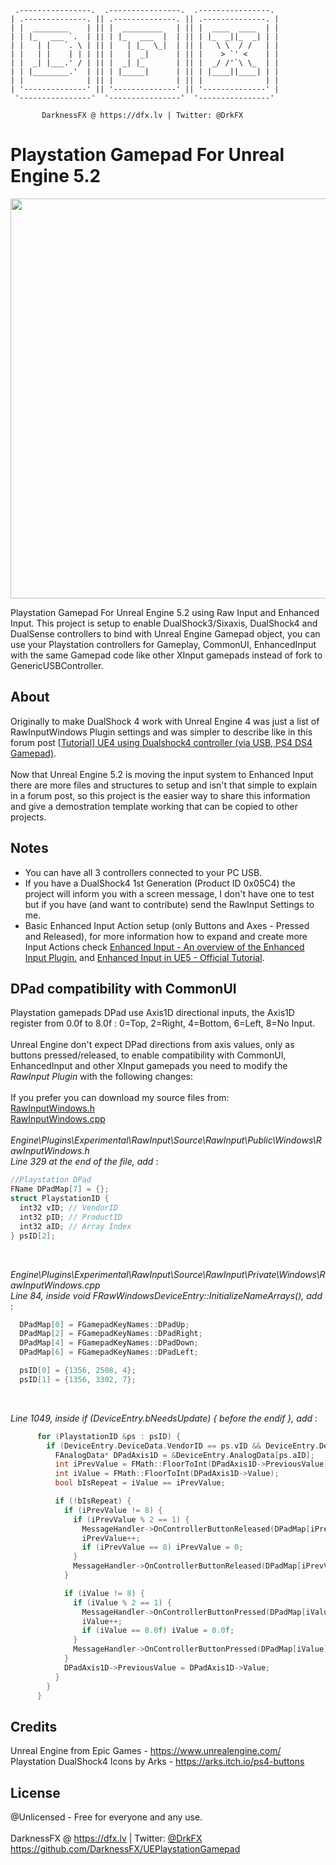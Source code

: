      .----------------.  .----------------.  .----------------. 
    | .--------------. || .--------------. || .--------------. |
    | |  ________    | || |  _________   | || |  ____  ____  | |
    | | |_   ___ `.  | || | |_   ___  |  | || | |_  _||_  _| | |
    | |   | |   `. \ | || |   | |_  \_|  | || |   \ \  / /   | |
    | |   | |    | | | || |   |  _|      | || |    > `' <    | |
    | |  _| |___.' / | || |  _| |_       | || |  _/ /'`\ \_  | |
    | | |________.'  | || | |_____|      | || | |____||____| | |
    | |              | || |              | || |              | |
    | '--------------' || '--------------' || '--------------' |
     '----------------'  '----------------'  '----------------' 

           DarknessFX @ https://dfx.lv | Twitter: @DrkFX

# Playstation Gamepad For Unreal Engine 5.2

<img src="https://repository-images.githubusercontent.com/591609859/7d082190-0d09-44dd-9c24-2451a1da4dc7" width="640px" /> <br/>

Playstation Gamepad For Unreal Engine 5.2 using Raw Input and Enhanced Input. This project is setup to enable DualShock3/Sixaxis, DualShock4 and DualSense controllers to bind with Unreal Engine Gamepad object, you can use your Playstation controllers for Gameplay, CommonUI, EnhancedInput with the same Gamepad code like other XInput gamepads instead of fork to GenericUSBController.<br/>

## About

Originally to make DualShock 4 work with Unreal Engine 4 was just a list of RawInputWindows Plugin settings and was simpler to describe like in this forum post <a href="https://forums.unrealengine.com/t/tutorial-ue4-using-dualshock4-controller-via-usb-ps4-ds4-gamepad/133314" target="_blank">[Tutorial] UE4 using Dualshock4 controller (via USB, PS4 DS4 Gamepad)</a>. <br/><br/>
Now that Unreal Engine 5.2 is moving the input system to Enhanced Input there are more files and structures to setup and isn't that simple to explain in a forum post, so this project is the easier way to share this information and give a demostration template working that can be copied to other projects. <br/>

## Notes

- You can have all 3 controllers connected to your PC USB.
- If you have a DualShock4 1st Generation (Product ID 0x05C4) the project will inform you with a screen message, I don't have one to test but if you have (and want to contribute) send the RawInput Settings to me.
- Basic Enhanced Input Action setup (only Buttons and Axes - Pressed and Released), for more information how to expand and create more Input Actions check <a href="https://docs.unrealengine.com/5.1/en-US/enhanced-input-in-unreal-engine/" target="_blank">Enhanced Input - An overview of the Enhanced Input Plugin.</a> and <a href="https://dev.epicgames.com/community/learning/tutorials/eD13/unreal-engine-enhanced-input-in-ue5" target="_blank">Enhanced Input in UE5 - Official Tutorial</a>.

## DPad compatibility with CommonUI

Playstation gamepads DPad use Axis1D directional inputs, the Axis1D register from 0.0f to 8.0f : 0=Top, 2=Right, 4=Bottom, 6=Left, 8=No Input.<br/><br/>
Unreal Engine don't expect DPad directions from axis values, only as buttons pressed/released, to enable compatibility with CommonUI, EnhancedInput and other XInput gamepads you need to modify the *RawInput Plugin* with the following changes:<br/><br/>
If you prefer you can download my source files from:<br/>
<a href="https://github.com/DarknessFX/UEPlaystationGamepad/tree/main/.git_files/RawInputWindows.h" target="_blank">RawInputWindows.h</a><br/>
<a href="https://github.com/DarknessFX/UEPlaystationGamepad/tree/main/.git_files/RawInputWindows.cpp" target="_blank">RawInputWindows.cpp</a><br/>
<br/>
*Engine\Plugins\Experimental\RawInput\Source\RawInput\Public\Windows\RawInputWindows.h*<br/>
*Line 329 at the end of the file, add* :<br/>
```c++
//Playstation DPad
FName DPadMap[7] = {};
struct PlaystationID {
  int32 vID; // VendorID
  int32 pID; // ProductID
  int32 aID; // Array Index
} psID[2];
```
<br/>

*Engine\Plugins\Experimental\RawInput\Source\RawInput\Private\Windows\RawInputWindows.cpp*<br/>
*Line 84, inside void FRawWindowsDeviceEntry::InitializeNameArrays(), add* : <br/>
```c++
  DPadMap[0] = FGamepadKeyNames::DPadUp;
  DPadMap[2] = FGamepadKeyNames::DPadRight;
  DPadMap[4] = FGamepadKeyNames::DPadDown;
  DPadMap[6] = FGamepadKeyNames::DPadLeft;

  psID[0] = {1356, 2508, 4};
  psID[1] = {1356, 3302, 7};
```
<br/>

*Line 1049, inside if (DeviceEntry.bNeedsUpdate) { before the endif }, add* : <br/>
```c++
      for (PlaystationID &ps : psID) {
        if (DeviceEntry.DeviceData.VendorID == ps.vID && DeviceEntry.DeviceData.ProductID== ps.pID) {
          FAnalogData* DPadAxis1D = &DeviceEntry.AnalogData[ps.aID];
          int iPrevValue = FMath::FloorToInt(DPadAxis1D->PreviousValue);
          int iValue = FMath::FloorToInt(DPadAxis1D->Value);
          bool bIsRepeat = iValue == iPrevValue;

          if (!bIsRepeat) {
            if (iPrevValue != 8) {
              if (iPrevValue % 2 == 1) {
                MessageHandler->OnControllerButtonReleased(DPadMap[iPrevValue - 1], UserId, DeviceId, bIsRepeat); 
                iPrevValue++;
                if (iPrevValue == 8) iPrevValue = 0;
              }
              MessageHandler->OnControllerButtonReleased(DPadMap[iPrevValue], UserId, DeviceId, bIsRepeat); 
            }

            if (iValue != 8) {
              if (iValue % 2 == 1) {
                MessageHandler->OnControllerButtonPressed(DPadMap[iValue - 1], UserId, DeviceId, bIsRepeat); 
                iValue++;
                if (iValue == 8.0f) iValue = 0.0f;
              }
              MessageHandler->OnControllerButtonPressed(DPadMap[iValue], UserId, DeviceId, bIsRepeat); 
            }
            DPadAxis1D->PreviousValue = DPadAxis1D->Value;
          }
        }
      }
```

## Credits

Unreal Engine from Epic Games - https://www.unrealengine.com/ <br/>
Playstation DualShock4 Icons by Arks - https://arks.itch.io/ps4-buttons <br/>

## License

@Unlicensed - Free for everyone and any use. <br/><br/>
DarknessFX @ <a href="https://dfx.lv" target="_blank">https://dfx.lv</a> | Twitter: <a href="https://twitter.com/DrkFX" target="_blank">@DrkFX</a> <br/>https://github.com/DarknessFX/UEPlaystationGamepad
